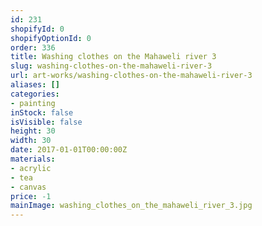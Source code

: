 ```yaml
---
id: 231
shopifyId: 0
shopifyOptionId: 0
order: 336
title: Washing clothes on the Mahaweli river 3
slug: washing-clothes-on-the-mahaweli-river-3
url: art-works/washing-clothes-on-the-mahaweli-river-3
aliases: []
categories:
- painting
inStock: false
isVisible: false
height: 30
width: 30
date: 2017-01-01T00:00:00Z
materials:
- acrylic
- tea
- canvas
price: -1
mainImage: washing_clothes_on_the_mahaweli_river_3.jpg
---
```

